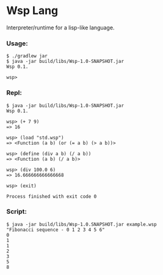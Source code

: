 # Wsp Lang
Interpreter/runtime for a lisp-like language.

### Usage:
```
$ ./gradlew jar
$ java -jar build/libs/Wsp-1.0-SNAPSHOT.jar
Wsp 0.1.

wsp>
```

### Repl:
```
$ java -jar build/libs/Wsp-1.0-SNAPSHOT.jar
Wsp 0.1.

wsp> (+ 7 9)
=> 16

wsp> (load "std.wsp")
=> <Function (a b) (or (= a b) (> a b))>

wsp> (define (div a b) (/ a b))
=> <Function (a b) (/ a b)>

wsp> (div 100.0 6)
=> 16.666666666666668

wsp> (exit)

Process finished with exit code 0
```

### Script:
```
$ java -jar build/libs/Wsp-1.0.SNAPSHOT.jar example.wsp
"Fibonacci sequence - 0 1 2 3 4 5 6"
0
1
1
2
3
5
8
```
